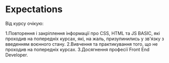 # Expectations
Від курсу очікую:

1.Повторення і закріплення інформації про CSS, HTML та JS BASIC, які проходив на попередніх курсах, які, на жаль, призупинились у зв'язку з введенням воєнного стану.
2.Вивчення та практикування того, що не проходив на попередніх курсах.
3.Досягнення професії Front End Developer.